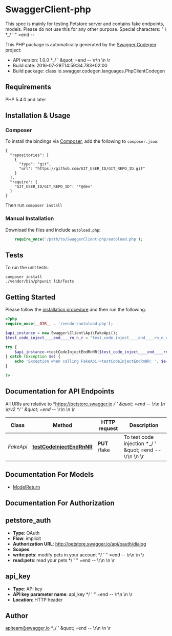 # SwaggerClient-php
This spec is mainly for testing Petstore server and contains fake endpoints, models. Please do not use this for any other purpose. Special characters: \" \\  *_/ ' \" =end --

This PHP package is automatically generated by the [Swagger Codegen](https://github.com/swagger-api/swagger-codegen) project:

- API version: 1.0.0 *_/ &#39; \&quot; &#x3D;end -- \\r\\n \\n \\r
- Build date: 2016-07-29T14:59:34.783+02:00
- Build package: class io.swagger.codegen.languages.PhpClientCodegen

## Requirements

PHP 5.4.0 and later

## Installation & Usage
### Composer

To install the bindings via [Composer](http://getcomposer.org/), add the following to `composer.json`:

```
{
  "repositories": [
    {
      "type": "git",
      "url": "https://github.com/GIT_USER_ID/GIT_REPO_ID.git"
    }
  ],
  "require": {
    "GIT_USER_ID/GIT_REPO_ID": "*@dev"
  }
}
```

Then run `composer install`

### Manual Installation

Download the files and include `autoload.php`:

```php
    require_once('/path/to/SwaggerClient-php/autoload.php');
```

## Tests

To run the unit tests:

```
composer install
./vendor/bin/phpunit lib/Tests
```

## Getting Started

Please follow the [installation procedure](#installation--usage) and then run the following:

```php
<?php
require_once(__DIR__ . '/vendor/autoload.php');

$api_instance = new Swagger\Client\Api\FakeApi();
$test_code_inject____end____rn_n_r = "test_code_inject____end____rn_n_r_example"; // string | To test code injection *_/ ' \" =end -- \\r\\n \\n \\r

try {
    $api_instance->testCodeInjectEndRnNR($test_code_inject____end____rn_n_r);
} catch (Exception $e) {
    echo 'Exception when calling FakeApi->testCodeInjectEndRnNR: ', $e->getMessage(), PHP_EOL;
}

?>
```

## Documentation for API Endpoints

All URIs are relative to *https://petstore.swagger.io *_/ &#39; \&quot; &#x3D;end -- \\r\\n \\n \\r/v2 *_/ &#39; \&quot; &#x3D;end -- \\r\\n \\n \\r*

Class | Method | HTTP request | Description
------------ | ------------- | ------------- | -------------
*FakeApi* | [**testCodeInjectEndRnNR**](docs/Api/FakeApi.md#testcodeinjectendrnnr) | **PUT** /fake | To test code injection *_/ &#39; \&quot; &#x3D;end -- \\r\\n \\n \\r


## Documentation For Models

 - [ModelReturn](docs/Model/ModelReturn.md)


## Documentation For Authorization


## petstore_auth

- **Type**: OAuth
- **Flow**: implicit
- **Authorization URL**: http://petstore.swagger.io/api/oauth/dialog
- **Scopes**: 
 - **write:pets**: modify pets in your account  */ ' " =end -- \r\n \n \r
 - **read:pets**: read your pets  */ ' " =end -- \r\n \n \r

## api_key

- **Type**: API key
- **API key parameter name**: api_key  */ ' " =end -- \r\n \n \r
- **Location**: HTTP header


## Author

apiteam@swagger.io *_/ &#39; \&quot; &#x3D;end -- \\r\\n \\n \\r


